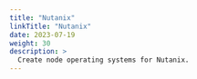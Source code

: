 ```yaml
---
title: "Nutanix"
linkTitle: "Nutanix"
date: 2023-07-19
weight: 30
description: >
  Create node operating systems for Nutanix.
---
```

